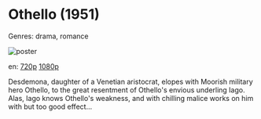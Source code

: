# Othello (1951)

Genres: drama, romance

![poster](http://image.tmdb.org/t/p/w500/61A7EJqfMsrQO0YWsUWq8gbgbu0.jpg)

en:
  [720p](magnet:?xt=urn:btih:92074618B9DE32EB9A42D2564C6E4FC9E6FF7960&tr=udp://glotorrents.pw:6969/announce&tr=udp://tracker.opentrackr.org:1337/announce&tr=udp://torrent.gresille.org:80/announce&tr=udp://tracker.openbittorrent.com:80&tr=udp://tracker.coppersurfer.tk:6969&tr=udp://tracker.leechers-paradise.org:6969&tr=udp://p4p.arenabg.ch:1337&tr=udp://tracker.internetwarriors.net:1337)
  [1080p](magnet:?xt=urn:btih:DA6A1E7956FA296B241A20C58C8DA5874F01B785&tr=udp://glotorrents.pw:6969/announce&tr=udp://tracker.opentrackr.org:1337/announce&tr=udp://torrent.gresille.org:80/announce&tr=udp://tracker.openbittorrent.com:80&tr=udp://tracker.coppersurfer.tk:6969&tr=udp://tracker.leechers-paradise.org:6969&tr=udp://p4p.arenabg.ch:1337&tr=udp://tracker.internetwarriors.net:1337)
  


Desdemona, daughter of a Venetian aristocrat, elopes with Moorish military hero Othello, to the great resentment of Othello's envious underling Iago. Alas, Iago knows Othello's weakness, and with chilling malice works on him with but too good effect...